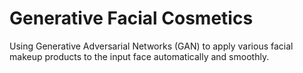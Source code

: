 # Generative Facial Cosmetics
Using Generative Adversarial Networks (GAN) to apply various facial makeup products to the input face automatically and smoothly.
<br><br>
